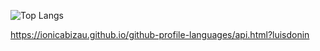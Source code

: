 

![Top Langs](https://github-readme-stats.vercel.app/api/top-langs/?username=luisdonin)


https://ionicabizau.github.io/github-profile-languages/api.html?luisdonin
